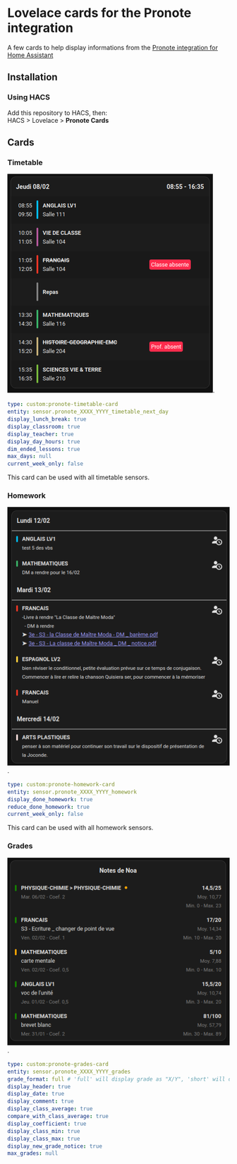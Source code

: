 # Lovelace cards for the Pronote integration

A few cards to help display informations from the [Pronote integration for Home Assistant](https://github.com/delphiki/hass-pronote)

## Installation

### Using HACS

Add this repository to HACS, then:  
HACS > Lovelace > **Pronote Cards**

## Cards

### Timetable
  
![Timetable card example](/doc/images/timetable-card.png "Timetable card example").  
  
```yaml
type: custom:pronote-timetable-card
entity: sensor.pronote_XXXX_YYYY_timetable_next_day
display_lunch_break: true
display_classroom: true
display_teacher: true
display_day_hours: true
dim_ended_lessons: true
max_days: null
current_week_only: false
```

This card can be used with all timetable sensors.

### Homework
  
![Homework card example](/doc/images/homework-card.png "Homework card example").
  
```yaml
type: custom:pronote-homework-card
entity: sensor.pronote_XXXX_YYYY_homework
display_done_homework: true
reduce_done_homework: true
current_week_only: false
```

This card can be used with all homework sensors.

### Grades
  
![Grades card example](/doc/images/grades-card.png "Grades card example").
  
```yaml
type: custom:pronote-grades-card
entity: sensor.pronote_XXXX_YYYY_grades
grade_format: full # 'full' will display grade as "X/Y", 'short' will display "X"
display_header: true
display_date: true
display_comment: true
display_class_average: true
compare_with_class_average: true
display_coefficient: true
display_class_min: true
display_class_max: true
display_new_grade_notice: true
max_grades: null
```
